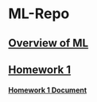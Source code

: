 # ML-Repo

## [ Overview of ML ]( https://github.com/PretaxEnd9716/ML-Repo/blob/main/Overview%20of%20ML.pdf )

## [ Homework 1 ]( https://github.com/PretaxEnd9716/ML-Repo/blob/main/HW%201/rcd180001-HW1.cpp )
#### [ Homework 1 Document ]( https://github.com/PretaxEnd9716/ML-Repo/blob/main/HW%201/rcd180001-HW1.pdf )